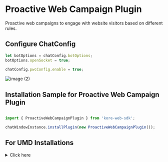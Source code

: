 # Proactive Web Campaign Plugin
Proactive web campaigns to engage with website visitors based on different rules.


## Configure ChatConfig
```js
let botOptions = chatConfig.botOptions;
botOptions.openSocket = true;

chatConfig.pwcConfig.enable = true;

```

![image (2)](https://github.com/Koredotcom/web-kore-sdk/assets/131746603/ee1b2d07-a125-41f3-9f81-8bf4fb76cb48)

## Installation Sample for Proactive Web Campaign Plugin


```js

import { ProactiveWebCampaignPlugin } from 'kore-web-sdk';

chatWindowInstance.installPlugin(new ProactiveWebCampaignPlugin());

```


## For UMD Installations
<details>

 <summary>Click here</summary>
	<br>
 
1. Include proactive-web-campaign.js in index.html

```js
<script  src="PATH_TO_FILE/proactive-web-campaign.js"></script>

```
2. Get plugin reference

```js
var ProactiveWebCampaignPlugin = ProactiveWebCampaignPluginSDK.ProactiveWebCampaignPlugin;
```
3. Install plugin

```js

chatWindowInstance.installPlugin(new ProactiveWebCampaignPlugin());
```
	
</details>
